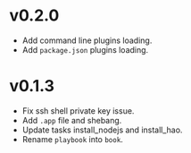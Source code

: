 # v0.2.0

* Add command line plugins loading.
* Add `package.json` plugins loading.

# v0.1.3

* Fix ssh shell private key issue.
* Add `.app` file and shebang.
* Update tasks install_nodejs and install_hao.
* Rename `playbook` into `book`.
